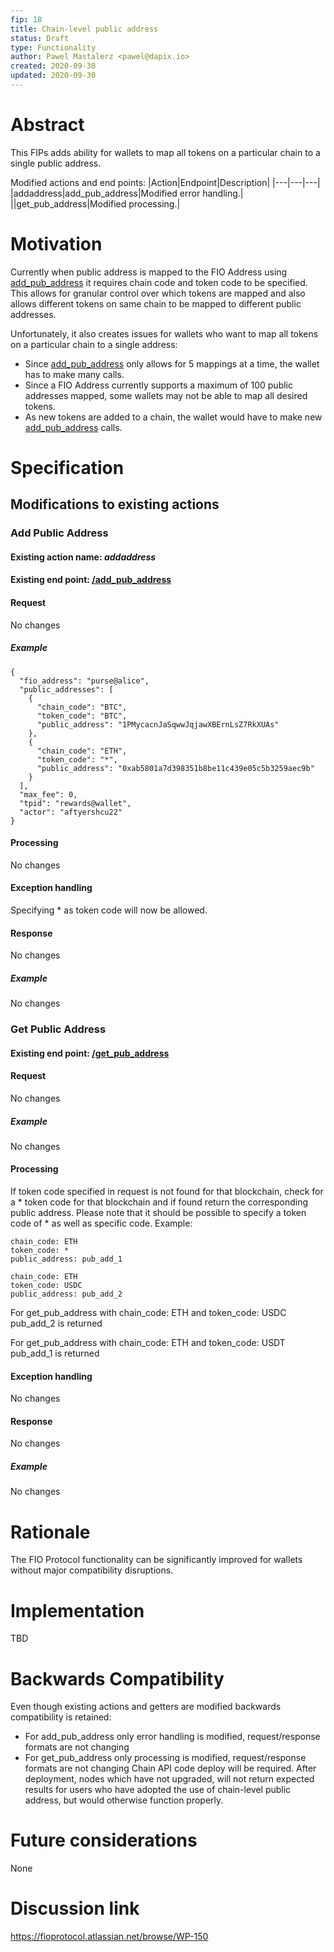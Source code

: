 ```yaml
---
fip: 18
title: Chain-level public address
status: Draft
type: Functionality
author: Pawel Mastalerz <pawel@dapix.io>
created: 2020-09-30
updated: 2020-09-30
---
```


# Abstract
This FIPs adds ability for wallets to map all tokens on a particular chain to a single public address.

Modified actions and end points:
|Action|Endpoint|Description|
|---|---|---|
|addaddress|add_pub_address|Modified error handling.|
||get_pub_address|Modified processing.|


# Motivation
Currently when public address is mapped to the FIO Address using [add_pub_address](https://developers.fioprotocol.io/api/api-spec/reference/add-pub-address/add-pub-address-model) it requires chain code and token code to be specified. This allows for granular control over which tokens are mapped and also allows different tokens on same chain to be mapped to different public addresses.

Unfortunately, it also creates issues for wallets who want to map all tokens on a particular chain to a single address:
* Since [add_pub_address](https://developers.fioprotocol.io/api/api-spec/reference/add-pub-address/add-pub-address-model) only allows for 5 mappings at a time, the wallet has to make many calls.
* Since a FIO Address currently supports a maximum of 100 public addresses mapped, some wallets may not be able to map all desired tokens.
* As new tokens are added to a chain, the wallet would have to make new [add_pub_address](https://developers.fioprotocol.io/api/api-spec/reference/add-pub-address/add-pub-address-model) calls.

# Specification
## Modifications to existing actions
### Add Public Address
#### Existing action name: *addaddress*
#### Existing end point: [/add_pub_address](https://developers.fioprotocol.io/api/api-spec/reference/add-pub-address/add-pub-address-model)
#### Request
No changes
##### Example
```
{
  "fio_address": "purse@alice",
  "public_addresses": [
    {
      "chain_code": "BTC",
      "token_code": "BTC",
      "public_address": "1PMycacnJaSqwwJqjawXBErnLsZ7RkXUAs"
    },
    {
      "chain_code": "ETH",
      "token_code": "*",
      "public_address": "0xab5801a7d398351b8be11c439e05c5b3259aec9b"
    }
  ],
  "max_fee": 0,
  "tpid": "rewards@wallet",
  "actor": "aftyershcu22"
}
```
#### Processing
No changes
#### Exception handling
Specifying * as token code will now be allowed.
#### Response
No changes
##### Example
No changes

### Get Public Address
#### Existing end point: [/get_pub_address](https://developers.fioprotocol.io/api/api-spec/reference/get-pub-address/get-pub-address)
#### Request
No changes
##### Example
No changes
#### Processing
If token code specified in request is not found for that blockchain, check for a * token code for that blockchain and if found return the corresponding public address. Please note that it should be possible to specify a token code of * as well as specific code.
Example:
```
chain_code: ETH
token_code: *
public_address: pub_add_1
```
```
chain_code: ETH
token_code: USDC
public_address: pub_add_2
```
For get_pub_address with chain_code: ETH and token_code: USDC pub_add_2 is returned

For get_pub_address with chain_code: ETH and token_code: USDT pub_add_1 is returned

#### Exception handling
No changes
#### Response
No changes
##### Example
No changes

# Rationale
The FIO Protocol functionality can be significantly improved for wallets without major compatibility disruptions.

# Implementation
TBD

# Backwards Compatibility
Even though existing actions and getters are modified backwards compatibility is retained:
* For add_pub_address only error handling is modified, request/response formats are not changing
* For get_pub_address only processing is modified, request/response formats are not changing
Chain API code deploy will be required. After deployment, nodes which have not upgraded, will not return expected results for users who have adopted the use of chain-level public address, but would otherwise function properly.

# Future considerations
None

# Discussion link
https://fioprotocol.atlassian.net/browse/WP-150

